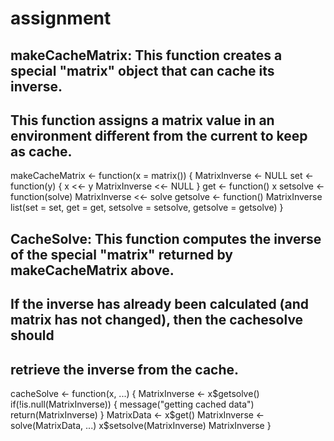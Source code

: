# assignment
## makeCacheMatrix: This function creates a special "matrix" object that can cache its inverse.

## This function assigns a matrix value in an environment different from the current to keep as cache.

makeCacheMatrix <- function(x = matrix()) {
        MatrixInverse <- NULL
        set <- function(y) {
                x <<- y
                MatrixInverse <<- NULL
        }
        get <- function() x
        setsolve <- function(solve) MatrixInverse <<- solve
        getsolve <- function() MatrixInverse
        list(set = set, get = get,
             setsolve = setsolve,
             getsolve = getsolve)
}

## CacheSolve: This function computes the inverse of the special "matrix" returned by makeCacheMatrix above.
## If the inverse has already been calculated (and matrix has not changed), then the cachesolve should
## retrieve the inverse from the cache.

cacheSolve <- function(x, ...) {
        MatrixInverse <- x$getsolve()
        if(!is.null(MatrixInverse)) {
                message("getting cached data")
                return(MatrixInverse)
        }
        MatrixData <- x$get()
        MatrixInverse <- solve(MatrixData, ...)
        x$setsolve(MatrixInverse)
        MatrixInverse
}
